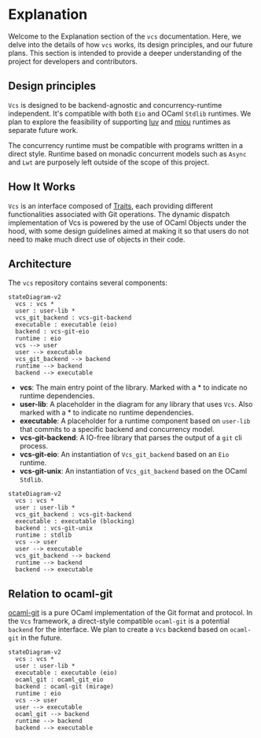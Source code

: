 # Explanation

Welcome to the Explanation section of the `vcs` documentation. Here, we delve into the details of how `vcs` works, its design principles, and our future plans. This section is intended to provide a deeper understanding of the project for developers and contributors.

## Design principles

`Vcs` is designed to be backend-agnostic and concurrency-runtime independent. It's compatible with both `Eio` and OCaml `Stdlib` runtimes. We plan to explore the feasibility of supporting [luv](https://github.com/aantron/luv) and [miou](https://github.com/robur-coop/miou) runtimes as separate future work.

The concurrency runtime must be compatible with programs written in a direct style. Runtime based on monadic concurrent models such as `Async` and `Lwt` are purposely left outside of the scope of this project.

## How It Works

`Vcs` is an interface composed of [Traits](./traits.md), each providing different functionalities associated with Git operations. The dynamic dispatch implementation of Vcs is powered by the use of OCaml Objects under the hood, with some design guidelines aimed at making it so that users do not need to make much direct use of objects in their code.

## Architecture

The `vcs` repository contains several components:

```mermaid
stateDiagram-v2
  vcs : vcs *
  user : user-lib *
  vcs_git_backend : vcs-git-backend
  executable : executable (eio)
  backend : vcs-git-eio
  runtime : eio
  vcs --> user
  user --> executable
  vcs_git_backend --> backend
  runtime --> backend
  backend --> executable
```

- **vcs**: The main entry point of the library. Marked with a * to indicate no
  runtime dependencies.
- **user-lib**: A placeholder in the diagram for any library that uses `Vcs`.
  Also marked with a * to indicate no runtime dependencies.
- **executable**: A placeholder for a runtime component based on `user-lib` that
  commits to a specific backend and concurrency model.
- **vcs-git-backend**: A IO-free library that parses the output of a `git` cli process.
- **vcs-git-eio**: An instantiation of `Vcs_git_backend` based on an `Eio` runtime.
- **vcs-git-unix**: An instantiation of `Vcs_git_backend` based on the OCaml `Stdlib`.

```mermaid
stateDiagram-v2
  vcs : vcs *
  user : user-lib *
  vcs_git_backend : vcs-git-backend
  executable : executable (blocking)
  backend : vcs-git-unix
  runtime : stdlib
  vcs --> user
  user --> executable
  vcs_git_backend --> backend
  runtime --> backend
  backend --> executable
```

## Relation to ocaml-git

[ocaml-git](https://github.com/mirage/ocaml-git) is a pure OCaml implementation of the Git format and protocol. In the `Vcs` framework, a direct-style compatible `ocaml-git` is a potential `backend` for the interface. We plan to create a `Vcs` backend based on `ocaml-git` in the future.

```mermaid
stateDiagram-v2
  vcs : vcs *
  user : user-lib *
  executable : executable (eio)
  ocaml_git : ocaml_git_eio
  backend : ocaml-git (mirage)
  runtime : eio
  vcs --> user
  user --> executable
  ocaml_git --> backend
  runtime --> backend
  backend --> executable
```
